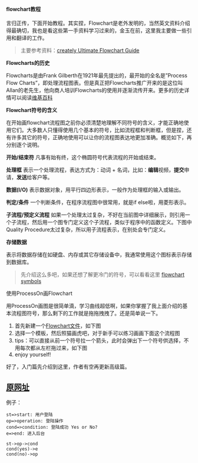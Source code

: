 #### flowchart教程

言归正传，下面开始教程。其实捏，Flowchart是老外发明的，当然英文资料介绍得最确切，我也是看这些第一手资料学习过来的，金玉在前，这里我主要做一些引用和翻译的工作。

> 主要参考资料：[creately Ultimate Flowchart Guide](https://link.zhihu.com/?target=http%3A//creately.com/blog/diagrams/flowchart-guide-flowchart-tutorial/)

**Flowcharts的历史**

Flowcharts是由Frank Gilberth在1921年最先提出的，最开始的全名是”Process Flow Charts”，即处理流程图表。但是真正把Flowcharts推广开来的是这位叫Allan的老先生，他向商人培训Flowcharts的使用并逐渐流传开来。更多的历史详情可以阅读[维基百科](https://link.zhihu.com/?target=http%3A//en.wikipedia.org/wiki/Flowchart%23History)

**Flowchart符号的含义**

在开始画flowchart流程图之前你必须清楚地理解不同符号的含义，才能正确地使用它们。大多数人只懂得使用几个基本的符号，比如流程框和判断框，但是捏，还有许多其它的符号，正确地使用可以让你的流程图表达地更加准确。概览如下，再分别逐个说明。

**开始/结束符**
凡事有始有终，这个椭圆符号代表流程的开始或结束。

**处理框**
表示一个处理流程，表达方式为：动词 + 名词，比如：**编辑**视频，**提交**申请，**发送**给客户等。

**数据(I/O)**
表示数据对象，用平行四边形表示，一般作为处理框的输入或输出。

**判定/条件**
一个判断条件，在程序流程图中很常用，就是if else啦，用菱形表示。

**子流程/预定义流程**
如果一个处理太过复杂，不好在当前图中详细展示，则引用一个子流程，然后用一个图专门定义这个子流程，类似于程序中的函数定义。下图中Quality Procedure太过复杂，所以用子流程表示，在别处会专门定义。

**存储数据**

表示将数据存储在如硬盘、内存或其它存储设备中，我通常使用这个图标表示存储到数据库。

> 先介绍这么多吧，如果还想了解更冷门的符号，可以看看这里 [flowchart symbols](https://link.zhihu.com/?target=http%3A//creately.com/diagram-type/objects/flowcharts)

使用ProcessOn画Flowchart

用ProcessOn画图是很简单滴，学习曲线超低啊，如果你掌握了我上面介绍的基本流程图符号，那么剩下的工作就是拖拖拽拽了。还是简单说一下。

1. 首先新建一个[Flowchart文件](https://link.zhihu.com/?target=https%3A//www.processon.com/diagrams/new)，如下图
2. 选择一个模板，然后照猫画虎吧，对于新手可以练习画画下面这个流程图
3. tips：可以直接从前一个符号拉一个箭头，此时会弹出下一个符号供选择，不用每次都从左栏拖过来，如下图
4. enjoy yourself!

好了，入门篇先介绍到这里，作者有空再更新高级篇。

## [原网址]( https://zhuanlan.zhihu.com/p/22602497 )

例子：

```flow
st=>start: 用户登陆
op=>operation: 登陆操作
cond=>condition: 登陆成功 Yes or No?
e=>end: 进入后台

st->op->cond
cond(yes)->e
cond(no)->op
```



